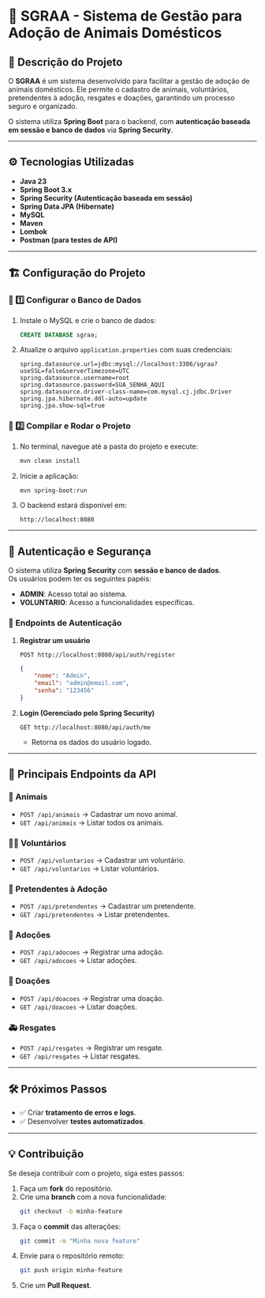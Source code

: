 # 🐾 SGRAA - Sistema de Gestão para Adoção de Animais Domésticos  

## 📌 Descrição do Projeto  
O **SGRAA** é um sistema desenvolvido para facilitar a gestão de adoção de animais domésticos. Ele permite o cadastro de animais, voluntários, pretendentes à adoção, resgates e doações, garantindo um processo seguro e organizado.  

O sistema utiliza **Spring Boot** para o backend, com **autenticação baseada em sessão e banco de dados** via **Spring Security**.  

---

## ⚙️ Tecnologias Utilizadas  

- **Java 23**  
- **Spring Boot 3.x**  
- **Spring Security (Autenticação baseada em sessão)**  
- **Spring Data JPA (Hibernate)**  
- **MySQL**  
- **Maven**  
- **Lombok**  
- **Postman (para testes de API)**  

---

## 🏗 Configuração do Projeto  

### 🔹 1️⃣ Configurar o Banco de Dados  
1. Instale o MySQL e crie o banco de dados:  
   ```sql
   CREATE DATABASE sgraa;
   ```
2. Atualize o arquivo `application.properties` com suas credenciais:  
   ```properties
   spring.datasource.url=jdbc:mysql://localhost:3306/sgraa?useSSL=false&serverTimezone=UTC
   spring.datasource.username=root
   spring.datasource.password=SUA_SENHA_AQUI
   spring.datasource.driver-class-name=com.mysql.cj.jdbc.Driver
   spring.jpa.hibernate.ddl-auto=update
   spring.jpa.show-sql=true
   ```

### 🔹 2️⃣ Compilar e Rodar o Projeto  
1. No terminal, navegue até a pasta do projeto e execute:  
   ```bash
   mvn clean install
   ```
2. Inicie a aplicação:  
   ```bash
   mvn spring-boot:run
   ```
3. O backend estará disponível em:  
   ```
   http://localhost:8080
   ```

---

## 🔐 Autenticação e Segurança  
O sistema utiliza **Spring Security** com **sessão e banco de dados**.  
Os usuários podem ter os seguintes papéis:  
- **ADMIN**: Acesso total ao sistema.  
- **VOLUNTARIO**: Acesso a funcionalidades específicas.  

### 🔹 Endpoints de Autenticação  
1. **Registrar um usuário**  
   ```http
   POST http://localhost:8080/api/auth/register
   ```
   ```json
   {
       "nome": "Admin",
       "email": "admin@email.com",
       "senha": "123456"
   }
   ```
2. **Login (Gerenciado pelo Spring Security)**  
   ```http
   GET http://localhost:8080/api/auth/me
   ```
   - Retorna os dados do usuário logado.

---

## 📌 Principais Endpoints da API  

### 🐶 Animais  
- `POST /api/animais` → Cadastrar um novo animal.  
- `GET /api/animais` → Listar todos os animais.  

### 💁‍♂️ Voluntários  
- `POST /api/voluntarios` → Cadastrar um voluntário.  
- `GET /api/voluntarios` → Listar voluntários.  

### 🏡 Pretendentes à Adoção  
- `POST /api/pretendentes` → Cadastrar um pretendente.  
- `GET /api/pretendentes` → Listar pretendentes.  

### 📜 Adoções  
- `POST /api/adocoes` → Registrar uma adoção.  
- `GET /api/adocoes` → Listar adoções.  

### 🎁 Doações  
- `POST /api/doacoes` → Registrar uma doação.  
- `GET /api/doacoes` → Listar doações.  

### 🚑 Resgates  
- `POST /api/resgates` → Registrar um resgate.  
- `GET /api/resgates` → Listar resgates.  

---

## 🛠 Próximos Passos    
- ✅ Criar **tratamento de erros e logs**.  
- ✅ Desenvolver **testes automatizados**.  

---

## 💡 Contribuição  
Se deseja contribuir com o projeto, siga estes passos:  
1. Faça um **fork** do repositório.  
2. Crie uma **branch** com a nova funcionalidade:  
   ```bash
   git checkout -b minha-feature
   ```
3. Faça o **commit** das alterações:  
   ```bash
   git commit -m "Minha nova feature"
   ```
4. Envie para o repositório remoto:  
   ```bash
   git push origin minha-feature
   ```
5. Crie um **Pull Request**.  
